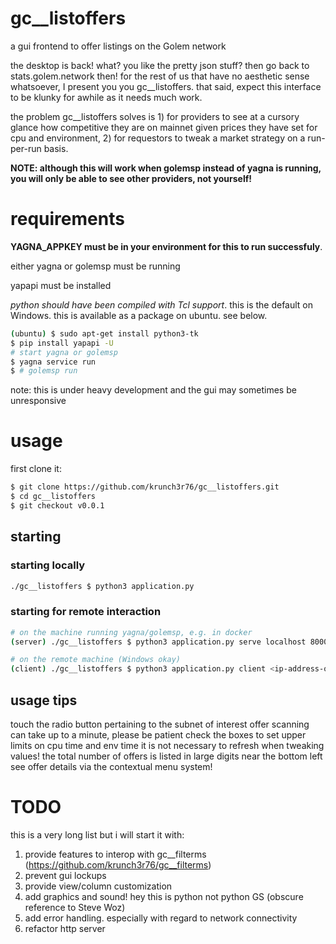 # gc__listoffers
a gui frontend to offer listings on the Golem network

the desktop is back! what? you like the pretty json stuff? then go back to stats.golem.network then! for the rest of us that have no aesthetic sense whatsoever, I present you you gc__listoffers. that said, expect this interface to be klunky for awhile as it needs much work.

the problem gc__listoffers solves is 1) for providers to see at a cursory glance how competitive they are on mainnet given prices they have set for cpu and environment, 2) for requestors to tweak a market strategy on a run-per-run basis.

**NOTE: although this will work when golemsp instead of yagna is running, you will only be able to see other providers, not yourself!**

# requirements
**YAGNA_APPKEY must be in your environment for this to run successfuly**.

either yagna or golemsp must be running

yapapi must be installed

_python should have been compiled with Tcl support_. this is the default on Windows. this is available as a package on ubuntu. see below. 

```bash
(ubuntu) $ sudo apt-get install python3-tk
$ pip install yapapi -U
# start yagna or golemsp
$ yagna service run
$ # golemsp run
```
note: this is under heavy development and the gui may sometimes be unresponsive

# usage
first clone it:
```bash
$ git clone https://github.com/krunch3r76/gc__listoffers.git
$ cd gc__listoffers
$ git checkout v0.0.1
```

## starting
### starting locally
```bash
./gc__listoffers $ python3 application.py
```

### starting for remote interaction
```bash
# on the machine running yagna/golemsp, e.g. in docker
(server) ./gc__listoffers $ python3 application.py serve localhost 8000

# on the remote machine (Windows okay)
(client) ./gc__listoffers $ python3 application.py client <ip-address-of-server> 8000
```

## usage tips
touch the radio button pertaining to the subnet of interest
offer scanning can take up to a minute, please be patient
check the boxes to set upper limits on cpu time and env time
it is not necessary to refresh when tweaking values!
the total number of offers is listed in large digits near the bottom left
see offer details via the contextual menu system!


# TODO
this is a very long list but i will start it with:
1) provide features to interop with gc__filterms (https://github.com/krunch3r76/gc__filterms)
2) prevent gui lockups
3) provide view/column customization
4) add graphics and sound! hey this is python not python GS (obscure reference to Steve Woz)
5) add error handling. especially with regard to network connectivity
6) refactor http server
